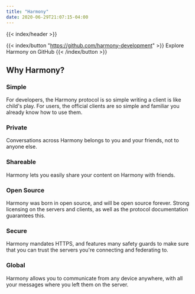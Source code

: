 ```yaml
---
title: "Harmony"
date: 2020-06-29T21:07:15-04:00
---
```


{{< index/header >}}

{{< index/button "https://github.com/harmony-development" >}}
Explore Harmony on GitHub
{{< /index/button >}}

<div class="prose-wrapper">

<div class="prose">

## Why Harmony?

### Simple

For developers, the Harmony protocol is so simple writing a client is like child's play.
For users, the official clients are so simple and familiar you already know how to use them.

### Private

Conversations across Harmony belongs to you and your friends, not to anyone else.

### Shareable

Harmony lets you easily share your content on Harmony with friends.

### Open Source

Harmony was born in open source, and will be open source forever.
Strong licensing on the servers and clients, as well as the protocol documentation guarantees this.

### Secure

Harmony mandates HTTPS, and features many safety guards to make sure that you can trust the servers you're connecting and federating to.

### Global

Harmony allows you to communicate from any device anywhere, with all your messages where you left them on the server.

</div>

</div>
